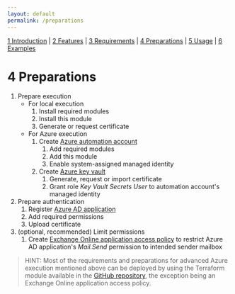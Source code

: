 ```yaml
---
layout: default
permalink: /preparations
---
```


[1 Introduction](/azure-ad-license-status/) \| [2 Features](/azure-ad-license-status/features) \| [3 Requirements](/azure-ad-license-status/requirements) \| [4 Preparations](/azure-ad-license-status/preparations) \| [5 Usage](/azure-ad-license-status/usage) \| [6 Examples](/azure-ad-license-status/examples)

# 4 Preparations

1. Prepare execution
   - For local execution
     1. Install required modules
     2. Install this module
     3. Generate or request certificate
   - For Azure execution
     1. Create [Azure automation account](https://learn.microsoft.com/azure/automation/automation-create-standalone-account)
        1. Add required modules
        2. Add this module
        3. Enable system-assigned managed identity
     2. Create [Azure key vault](https://learn.microsoft.com/azure/key-vault/general/quick-create-portal)
        1. Generate, request or import certificate
        2. Grant role _Key Vault Secrets User_ to automation account's managed identity
2. Prepare authentication
   1. Register [Azure AD application](https://learn.microsoft.com/azure/active-directory/develop/quickstart-register-app)
   2. Add required permissions
   3. Upload certificate
3. (optional, recommended) Limit permissions
   1. Create [Exchange Online application access policy](https://learn.microsoft.com/graph/auth-limit-mailbox-access) to restrict Azure AD application's _Mail.Send_ permission to intended sender mailbox

> HINT: Most of the requirements and preparations for advanced Azure execution mentioned above can be deployed by using the Terraform module available in the [GitHub repository](https://github.com/DMoenks/azure-ad-license-status), the exception being an Exchange Online application access policy.

